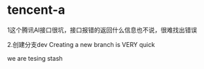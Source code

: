 # tencent-a
1这个腾讯AI接口很坑，接口报错的返回什么信息也不说，很难找出错误

2.创建分支dev
Creating a new branch is VERY quick

we are tesing stash





